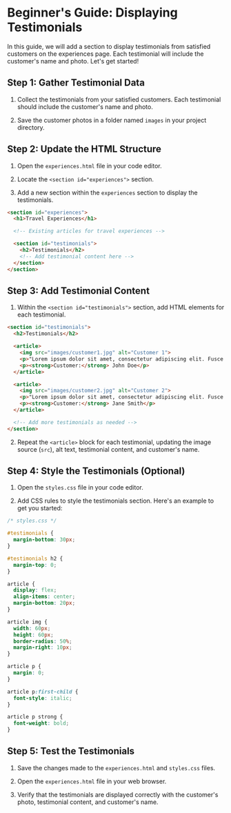 # Beginner's Guide: Displaying Testimonials

In this guide, we will add a section to display testimonials from satisfied customers on the experiences page. Each testimonial will include the customer's name and photo. Let's get started!

## Step 1: Gather Testimonial Data

1. Collect the testimonials from your satisfied customers. Each testimonial should include the customer's name and photo.

2. Save the customer photos in a folder named `images` in your project directory.

## Step 2: Update the HTML Structure

1. Open the `experiences.html` file in your code editor.

2. Locate the `<section id="experiences">` section.

3. Add a new section within the `experiences` section to display the testimonials.

```html
<section id="experiences">
  <h1>Travel Experiences</h1>

  <!-- Existing articles for travel experiences -->

  <section id="testimonials">
    <h2>Testimonials</h2>
    <!-- Add testimonial content here -->
  </section>
</section>
```

## Step 3: Add Testimonial Content

1. Within the `<section id="testimonials">` section, add HTML elements for each testimonial.

```html
<section id="testimonials">
  <h2>Testimonials</h2>

  <article>
    <img src="images/customer1.jpg" alt="Customer 1">
    <p>"Lorem ipsum dolor sit amet, consectetur adipiscing elit. Fusce tempus nibh ac est luctus, eu fermentum odio placerat."</p>
    <p><strong>Customer:</strong> John Doe</p>
  </article>

  <article>
    <img src="images/customer2.jpg" alt="Customer 2">
    <p>"Lorem ipsum dolor sit amet, consectetur adipiscing elit. Fusce tempus nibh ac est luctus, eu fermentum odio placerat."</p>
    <p><strong>Customer:</strong> Jane Smith</p>
  </article>

  <!-- Add more testimonials as needed -->
</section>
```

2. Repeat the `<article>` block for each testimonial, updating the image source (`src`), alt text, testimonial content, and customer's name.

## Step 4: Style the Testimonials (Optional)

1. Open the `styles.css` file in your code editor.

2. Add CSS rules to style the testimonials section. Here's an example to get you started:

```css
/* styles.css */

#testimonials {
  margin-bottom: 30px;
}

#testimonials h2 {
  margin-top: 0;
}

article {
  display: flex;
  align-items: center;
  margin-bottom: 20px;
}

article img {
  width: 60px;
  height: 60px;
  border-radius: 50%;
  margin-right: 10px;
}

article p {
  margin: 0;
}

article p:first-child {
  font-style: italic;
}

article p strong {
  font-weight: bold;
}
```

## Step 5: Test the Testimonials

1. Save the changes made to the `experiences.html` and `styles.css` files.

2. Open the `experiences.html` file in your web browser.

3. Verify that the testimonials are displayed correctly with the customer's photo, testimonial content, and customer's name.

